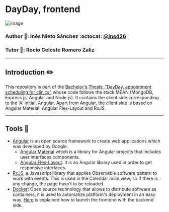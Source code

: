 # DayDay, frontend

![image](https://user-images.githubusercontent.com/45370283/201518393-abae258a-a117-4395-9274-ea60675ca816.png)


### Author :bust_in_silhouette:: Inés Nieto Sánchez :octocat: [@ins426](https://github.com/ins426)
### Tutor :bust_in_silhouette:: Rocío Celeste Romero Zaliz
___
## Introduction ✏️
This repository is part of the [Bachelor's Thesis: "DayDay, appointment scheduling for clinics"](https://github.com/ins426/TFG) whose code follows the stack MEAN (MongoDB, Express.js, Angular and Node.js). It contains the client side corresponding to the 'A' initial, Angular. Apart from Angular, the client side is based on Angular Material, Angular Flex-Layout and RxJS.
___
## Tools 🧰
- [Angular](https://angular.io/) is an open source framework to create web applications which was developed by Google.
  - [Angular Material](https://material.angular.io/) which is a library for Angular projects that includes user interfaces components.
  - [Angular Flex-Layout](https://github.com/angular/flex-layout). It is an Angular library used in order to get responsive interfaces.
- [RxJS](https://rxjs.dev/), a Javascript library that applies Observable software pattern to work with events. This is used in the Calendar main view, so if there is any change, the page hasn't to be reloaded.
- [Docker](https://www.docker.com/): Open source technology that allows to distribute software as containers, it is used to automatize platform's deployment in an easy way. [Here](https://github.com/ins426/TFG/blob/main/README.md#tools-) is explained how to launch the frontend with the backend side.
